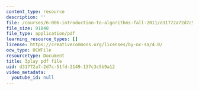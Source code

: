 ```yaml
---
content_type: resource
description: ''
file: /courses/6-006-introduction-to-algorithms-fall-2011/d31772a72d7c51fd2149137c3c5b9a12_w6nuXg0BISo.pdf
file_size: 91848
file_type: application/pdf
learning_resource_types: []
license: https://creativecommons.org/licenses/by-nc-sa/4.0/
ocw_type: OCWFile
resourcetype: Document
title: 3play pdf file
uid: d31772a7-2d7c-51fd-2149-137c3c5b9a12
video_metadata:
  youtube_id: null
---
```

